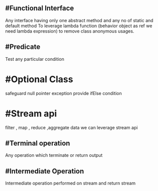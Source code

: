 #Functional Interface
---------------------------------
Any interface having only one abstract method and any no of static and default method
To leverage lambda function (behavior object as ref we need lambda expression)
to remove class anonymous usages.



#Predicate
-------------------------------
Test any particular condition



#Optional Class
======================
safeguard null pointer exception
provide ifElse condition


#Stream api
====================
filter , map , reduce ,aggregate data we can leverage stream api


#Terminal operation
----------------------------------------
Any operation which terminate or return output 

#Intermediate Operation
---------------------------
Intermediate operation performed on stream and return stream 
